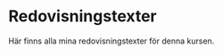 ---
---
Redovisningstexter
=========================
Här finns alla mina redovisningstexter för denna kursen.
